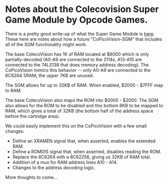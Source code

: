 # Notes about the Colecovision Super Game Module by Opcode Games.

There is a pretty good write-up of what the Super Game Module is
[here](https://www.colecovision.dk/sem.htm?refreshed).  These here
are notes about how a future "CoPicoVision-SGM" that includes all
of the SGM functionality might work.

The base ColecoVision has 1K of RAM located at $6000 which is only
partially-decoded (A0-A9 are connected to the 2114s, A13-A15 are
connected to the 74LS138 that does memory address decoding).  The
CoPicoVision mimics this behavior -- only A0-A9 are connected to
the 6C6264 SRAM; the upper 7KB are unused.

The SGM allows for up to 32KB of RAM.  When enabled, $2000 - $7FFF
map to RAM.

The base ColecoVision also maps the ROM into $0000 - $2000.  The SGM
also allows for the ROM to be disabled and this bottom 8KB to be mapped
to RAM, which gives a total of 32KB (the bottom half of the address space
before the cartridge area).

We could easily implement this on the CoPicoVision with a few small
changes:
* Define an XRAMEN signal that, when asserted, enables the extended RAM.
* Define a ROMDIS signal that, when asserted, disables reading the ROM.
* Replace the 6C6264 with a 6C62256, giving us 32KB of RAM total.
* Addition of a mux for RAM address lines A10 - A14.
* Changes to the address decoding logic.

More thoughts to come...
